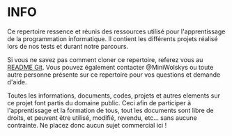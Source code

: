 # INFO

Ce repertoire ressence et réunis des ressources utilisé pour l'apprentissage de la programmation informatique.
Il contient les différents projets réalisé lors de nos tests et durant notre parcours.

Si vous ne savez pas comment cloner ce repertoire, referez vous au [README Git](). Vous pouvez également contacter
@MiniWolskys ou toute autre personne présente sur ce repertoire pour vos questions et demande d'aide.

Toutes les informations, documents, codes, projets et autres elements sur ce projet font partis du domaine public.
Ceci afin de participer à l'apprentissage et la formation de tous, tout les documents sont libre de droits, et peuvent
être utilisé, modifié, revendu, etc... sans aucune contrainte. Ne placez donc aucun sujet commercial ici !
